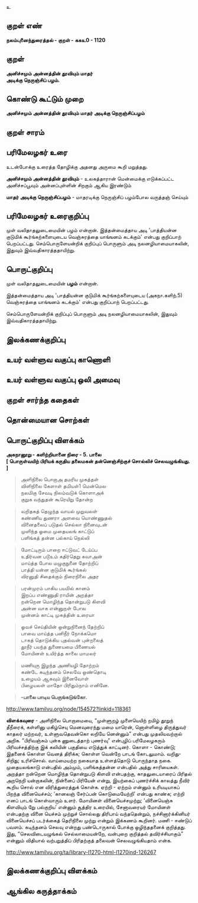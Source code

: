 உ

## குறள் எண் 

**நலம்புனைந்துரைத்தல் - குறள் - ககஉ0 - 1120**

## குறள் 

**அனிச்சமும் அன்னத்தின் தூவியும் மாதர்  
அடிக்கு நெருஞ்சிப் பழம்.**

## கொண்டு கூட்டும் முறை

**அனிச்சமும் அன்னத்தின் தூவியும் மாதர் அடிக்கு நெருஞ்சிப்பழம்**

## குறள் சாரம் 


## பரிமேலழகர் உரை

உடன்போக்கு உரைத்த தோழிக்கு அதனது அருமை கூறி மறுத்தது. 

**அனிச்சமும் அன்னத்தின் தூவியும்** - உலகத்தாரான் மென்மைக்கு எடுக்கப்பட்ட அனிச்சப்பூவும் அன்னப்புள்ளின் சிறகும் ஆகிய இரண்டும் 

**மாதர் அடிக்கு நெருஞ்சிப்பழம்** - மாதரடிக்கு நெருஞ்சிப் பழம்போல வருத்தஞ் செய்யும்

## பரிமேலழகர் உரைகுறிப்பு   

முள் வலிதாதலுடைமையின் பழம் என்றான். இத்தன்மைத்தாய அடி 'பாத்தியன்ன குடுமிக் கூர்ங்கற்களையுடைய வெஞ்சுரத்தை யாங்ஙனம் கடக்கும்' என்பது குறிப்பாற் பெறப்பட்டது. செம்பொருளேயன்றிக் குறிப்புப் பொருளும் அடி நலனழியாமையாகலின், இதுவும் இவ்வதிகாரத்ததாயிற்று.

## பொருட்குறிப்பு 

முள் வலிதாதலுடைமையின் **பழம்** என்றான். 

இத்தன்மைத்தாய அடி 'பாத்தியன்ன குடுமிக் கூர்ங்கற்களையுடைய (அகநா.களிற்.5) வெஞ்சுரத்தை யாங்ஙனம் கடக்கும்' என்பது குறிப்பாற் பெறப்பட்டது. 

செம்பொருளேயன்றிக் குறிப்புப் பொருளும் அடி நலனழியாமையாகலின், இதுவும் இவ்வதிகாரத்ததாயிற்று.

## இலக்கணக்குறிப்பு  


## உயர் வள்ளுவ வகுப்பு காணொளி


## உயர் வள்ளுவ வகுப்பு ஒலி அமைவு 

 
## குறள் சார்ந்த கதைகள் 


## தொன்மையான சொற்கள்


## பொருட்குறிப்பு விளக்கம்

**அகநானூறு - களிற்றியானை நிரை - 5. பாலை**  
**[ பொருள்வயிற் பிரியக் கருதிய தலைமகன் தன்னெஞ்சிற்குச் சொல்லிச் செலவழுங்கியது. ]**

>அளிநிலை பொறாஅ தமரிய முகத்தள்  
>விளிநிலை கேளாள் தமியள்1 மென்மெல  
>நலமிகு சேவடி நிலம்வடுக் கொளாஅக்  
>குறுக வந்துதன் கூரெயிறு தோன்ற   

>வறிதகத் தெழுந்த வாயல் முறுவலள்  
>கண்ணிய துணரா அளவை யொண்ணுதல்  
>வினைதலைப் படுதல் செல்லா நினைவுடன்  
>முளிந்த ஓமை முதையலங் காட்டுப்  
>பளிங்கத் தன்ன பல்காய் நெல்லி  

>மோட்டிரும் பாறை ஈட்டுவட் டேய்ப்ப  
>உதிர்வன படூஉம் கதிர்தெறு கவாஅன்  
>மாய்த்த போல மழுகுநுனை தோற்றிப்  
>பாத்தி யன்ன குடுமிக் கூர்ங்கல்  
>விரனுதி சிதைக்கும் நிரைநிலை அதர  

>பரன்முரம் பாகிய பயமில் கானம்  
>இறப்ப எண்ணுதி ராயின் அறத்தா  
>றன்றென மொழிந்த தொன்றுபடு கிளவி  
>அன்ன வாக என்னுநள் போல  
>முன்னம் காட்டி முகத்தின் உரையா  

>ஓவச் செய்தியின் ஒன்றுநினைந் தேற்றிப்  
>பாவை மாய்த்த பனிநீர் நோக்கமொ  
>டாகத் தொடுக்கிய புதல்வன் புன்றலைத்  
>தூநீர் பயந்த துணையமை பிணையல்  
>மோயினள் உயிர்த்த காலை மாமலர்  
	
>மணியுரு இழந்த அணியழி தோற்றம்  
>கண்டே கடிந்தனம் செலவே ஒண்தொடி  
>உழையம் ஆகவும் இனைவோள்  
>பிழையலள் மாதோ பிரிதும்நாம் எனினே.  
 	
>   **-பாலை பாடிய பெருங்கடுங்கோ.**

http://www.tamilvu.org/node/154572?linkid=118361

**விளக்கவுரை** - அளிநிலை பொறாமையை, “முள்ளுறழ் முளையெயிற் றமிழ் தூறுந் தீநீரைக், கள்ளினு மகிழ்செயு மெனவுரைந்து மமை யாரென், னொள்ளிழை திருத்துவர் காதலர் மற்றவர், உள்ளுவதெவன்கொ லறியே னென்னும்” என்பது முதலியவற்றால் அறிக. “பிரிவஞ்சும் புன்க ணுடைத்தாற் புணர்வு” என்புழிப் பரிமேலழகரும் பிரிவச்சத்திற்கு இக் கலியின் பகுதியை எடுத்துக் காட்டினர். கொளா - கொண்டு; இதனைக் கொள்ள வெனத் திரிக்க; கொள்ள வென்றே பாடங் கோடலுமாம். வறிது-சிறிது; உரிச்சொல். வாய்மையற்ற நகையாத உள்ளத்தொடு பொருந்தாத நகை. முதையலங்காடு என்பதில் அம்மும், பளிங்கத்தன்ன என்பதில் அத்து சாரியைகள். அறத்தா றன்றென மொழிந்த தொன்றுபடு கிளவி என்பதற்கு, காதலுடையாரைப் பிரிதல் அறநெறி யன்றாகலின், நின்னைப் பிரியேன் என்று, இயற்கைப் புணர்ச்சிக் காலத்து நீவிர் கூறிய சொல் என விரித்துரைத்துக் கொள்க. ஏற்றி - ஏற்றம் என்னும் உரியடியாகப் பிறந்த வினையெச்சம்; ‘கானலஞ் சேர்ப்பன் கொடுமையேற்றி’ என்பது காண்க; எற்றி எனப் பாடங் கொள்வாரும் உளர். மோயினள் வினையெச்சமுற்று; ‘வினையெஞ்சு கிளவியும் றேு பல்குறிய’ என்னும் சூத்திர உரையில், சேனாவரையர் மோயினள் என்பதற்கு வினை யெச்சம் முற்றுச் சொல்லது திரிபாய் வந்ததென்றும், நச்சினார்க்கினியர் வினையெச்சப் படர்க்கைத் தெரிநிலை முற்று என்றும் இக்கணம் கூறினர். மணி - ஈண்டுப் பவளம். கடிந்தனம் செலவு என்றது பண்டொருகால் போக்கு ஒழிந்ததனைக் குறித்தது. இது, “செலவிடையழுங்கல் செல்லாமையன்றே, வன்புறை குறித்தல் தவிர்ச்சியாகும்” என்னும் விதியால் வற்பறுத்திப் பிரிதற்குத் தலைவன் செலவழுங்கியதாம் என்க.

http://www.tamilvu.org/ta/library-l1270-html-l1270ind-126267


## இலக்கணக்குறிப்பு விளக்கம்


## ஆங்கில கருத்தாக்கம் 


